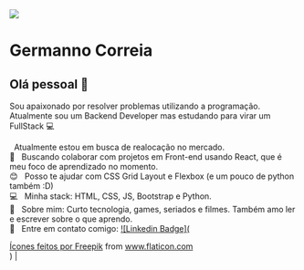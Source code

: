<img width="auto" src="https://github.com/tgmarinho/tgmarinho/blob/master/banner.png">


# Germanno Correia

## Olá pessoal 👋
Sou apaixonado por resolver problemas utilizando a programação.
Atualmente sou um Backend Developer mas estudando para virar um FullStack :computer:

 &nbsp; Atualmente estou em busca de realocação no mercado.
 <br/> :purple_heart: &nbsp; Buscando colaborar com projetos em Front-end usando React, que é meu foco de aprendizado no momento.
 <br/> :blush: &nbsp; Posso te ajudar com CSS Grid Layout e Flexbox (e um pouco de python também :D)
 <br/> :computer: &nbsp; Minha stack: HTML, CSS, JS, Bootstrap e Python.
 <br/> 💬  &nbsp; Sobre mim: Curto tecnologia, games, seriados e filmes. Também amo ler e escrever sobre o que aprendo. 
 <br/> :email: &nbsp; Entre em contato comigo: [![Linkedin Badge](<div>Ícones feitos por <a href="https://www.flaticon.com/br/autores/freepik" title="Freepik">Freepik</a> from <a href="https://www.flaticon.com/br/" title="Flaticon">www.flaticon.com</a></div>)](https://www.linkedin.com/in/germannocr/) 
| 
